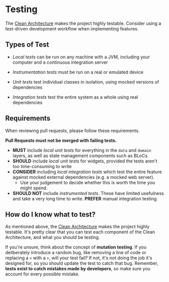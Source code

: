 # Testing

The [Clean Architecture](clean-architecture.md) makes the project highly testable. Consider using a test-driven development workflow when implementing features.

## Types of Test

- _Local tests_ can be run on any machine with a JVM, including your computer and a continuous integration server
- _Instrumentation tests_ must be run on a real or emulated device

- _Unit tests_ test individual classes in isolation, using mocked versions of dependencies
- _Integration tests_ test the entire system as a whole using real dependencies

## Requirements

When reviewing pull requests, please follow these requirements.

**Pull Requests must not be merged with failing tests.**

- **MUST** include _local unit tests_ for everything in the `data` and `domain` layers, as well as state management components such as BLoCs.
- **SHOULD** include _local unit tests_ for widgets, provided the tests aren't too time-consuming to write
- **CONSIDER** including _local integration tests_ which test the entire feature against mocked external dependencies (e.g. a mocked web server).
  - Use your judgement to decide whether this is worth the time you might spend.
- **SHOULD NOT** include _instrumented tests_. These have limited usefulness and take a very long time to write. **PREFER** manual integration testing.

## How do I know what to test?

As mentioned above, the [Clean Architecture](clean-architecture.md) makes the project highly testable. It's pretty clear that you can test each component of the Clean Architecture, and what you should be testing.

If you're unsure, think about the concept of **mutation testing**. If you deliberately introduce a random bug, like removing a line of code or replacing a `<` with a `>`, will your test fail? If not, it's not doing the job it's designed for, so you should update the test to catch that bug. Remember, **tests exist to catch mistakes made by developers**, so make sure you account for every possible mistake.
